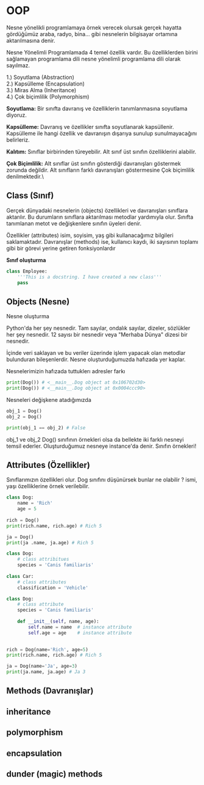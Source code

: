 # OOP

Nesne yönelikli programlamaya örnek verecek olursak gerçek hayatta gördüğümüz araba, radyo, bina… gibi nesnelerin bilgisayar ortamına aktarılmasına denir.

Nesne Yönelimli Programlamada 4 temel özellik vardır. Bu özelliklerden birini sağlamayan programlama dili nesne yönelimli programlama dili olarak sayılmaz.

1.) Soyutlama (Abstraction)\
2.) Kapsülleme (Encapsulation)\
3.) Miras Alma (Inheritance)\
4.) Çok biçimlilik (Polymorphism)

**Soyutlama:** Bir sınıfta davranış ve özelliklerin tanımlanmasına soyutlama diyoruz.

**Kapsülleme:** Davranış ve özellikler sınıfta soyutlanarak kapsüllenir. Kapsülleme ile hangi özellik ve davranışın dışarıya sunulup sunulmayacağını belirleriz.

**Kalıtım:** Sınıflar birbirinden türeyebilir. Alt sınıf üst sınıfın özelliklerini alabilir.

**Çok Biçimlilik:** Alt sınıflar üst sınıfın gösterdiği davranışları göstermek zorunda değildir. Alt sınıfların farklı davranışları göstermesine Çok biçimlilik denilmektedir.\


## Class (Sınıf)

Gerçek dünyadaki nesnelerin (objects) özellikleri ve davranışları sınıflara aktarılır. Bu durumların sınıflara aktarılması metodlar yardımıyla olur. Sınıfta tanımlanan metot ve değişkenlere sınıfın üyeleri denir.&#x20;

Özellikler (attributes) isim, soyisim, yaş gibi kullanacağımız bilgileri saklamaktadır.  Davranışlar (methods) ise, kullanıcı kaydı, iki sayısının toplamı gibi bir görevi yerine getiren fonksiyonlardır&#x20;

**Sınıf oluşturma**

```python
class Employee:
    '''This is a docstring. I have created a new class'''
    pass
```

## Objects (Nesne)

Nesne oluşturma

Python'da her şey nesnedir. Tam sayılar, ondalık sayılar, dizeler, sözlükler her şey nesnedir. 12 sayısı bir nesnedir veya "Merhaba Dünya" dizesi bir nesnedir.&#x20;

İçinde veri saklayan ve bu veriler üzerinde işlem yapacak olan metodlar bulunduran bileşenlerdir.  Nesne oluşturduğumuzda hafızada yer kaplar.

Nesnelerimizin hafızada tuttuklerı adresler farkı

```python
print(Dog()) # <__main__.Dog object at 0x106702d30>
print(Dog()) # <__main__.Dog object at 0x0004ccc90>
```

Nesneleri değişkene atadığımızda&#x20;

```python
obj_1 = Dog()
obj_2 = Dog()

print(obj_1 == obj_2) # False
```

obj\_1 ve obj\_2 Dog() sınıfının örnekleri olsa da bellekte iki farklı nesneyi temsil ederler. Oluşturduğumuz nesneye instance'da denir. Sınıfın örnekleri!

## Attributes (Özellikler)

Sınıflarımızın özellikleri olur. Dog sınıfını düşünürsek bunlar ne olabilir ? ismi, yaşı özelliklerine örnek verilebilir.

```python
class Dog:
    name = 'Rich'
    age = 5
    
rich = Dog()
print(rich.name, rich.age) # Rich 5

ja = Dog()
print(ja .name, ja.age) # Rich 5

```

```python
class Dog:
    # class attribitues
    species = 'Canis familiaris'
    
class Car:
    # class attributes
    classification = 'Vehicle'
```

```python
class Dog:
    # class attribute
    species = 'Canis familiaris'
    
    def __init__(self, name, age):
        self.name = name  # instance attribute
        self.age = age    # instance attribute
        

rich = Dog(name='Rich', age=5)
print(rich.name, rich.age) # Rich 5

ja = Dog(name='Ja', age=3)
print(ja.name, ja.age) # Ja 3
```

## Methods (Davranışlar)

## inheritance

## polymorphism

## encapsulation

## dunder (magic) methods
